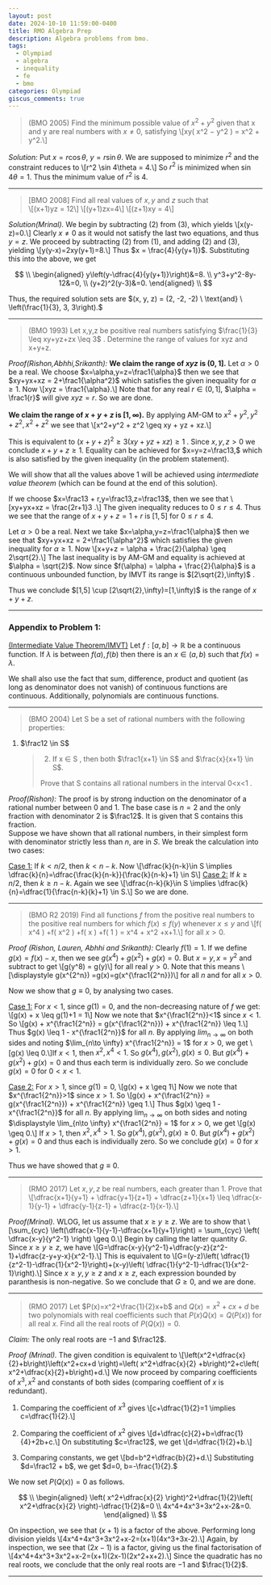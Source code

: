 ```yaml
---
layout: post
date: 2024-10-10 11:59:00-0400
title: RMO Algebra Prep
description: Algebra problems from bmo.
tags:
  - Olympiad
  - algebra
  - inequality
  - fe
  - bmo
categories: Olympiad
giscus_comments: true
---
```


> (BMO 2005) Find the minimum possible value of $x^2 + y^2$ given that x and y are real numbers with $x \neq 0$, satisfying \\[xy( x^2 − y^2 ) = x^2 + y^2.\\]

_Solution:_ Put $x=r\cos\theta$, $y=r\sin\theta$. We are supposed to minimize $r^2$ and the constraint reduces to \\[r^2 \sin 4\theta = 4.\\] So $r^2$ is minimized when $\sin 4\theta = 1.$ Thus the minimum value of $r^2$ is $4$.

---

> \[BMO 2008\] Find all real values of $x, y$ and $z$ such that  
> \\[(x+1)yz = 12\\] \\[(y+1)zx=4\\] \\[(z+1)xy = 4\\]

_Solution(Mrinal)._ We begin by subtracting (2) from (3), which
yields \\[x(y-z)=0.\\]
Clearly $x \neq 0$ as it would not satisfy the last two equations, and thus $y=z$. We proceed by subtracting (2) from (1), and adding (2) and (3), yielding \\[y(y-x)=2xy(y+1)=8.\\] Thus
$x = \frac{4}{y(y+1)}$. Substituting this into the above, we get

$$
\\
\begin{aligned}
    y\left(y-\dfrac{4}{y(y+1)}\right)&=8. \\
    y^3+y^2-8y-12&=0, \\
    (y+2)^2(y-3)&=0.
\end{aligned}
\\
$$

Thus, the required solution sets are $(x, y, z) = (2, -2, -2) \ \text{and} \ \left(\frac{1}{3}, 3, 3\right).$

---

> (BMO 1993) Let x,y,z be positive real numbers satisfying $\frac{1}{3} \leq xy+yz+zx \leq 3$ . Determine the range of values for xyz and x+y+z.

_Proof(Rishon,Abhhi,Srikanth):_
**We claim the range of $xyz$ is $(0,1]$.**
Let $\alpha > 0$ be a real. We choose $x=\alpha,y=z=\frac1{\alpha}$ then we see that $xy+yx+xz = 2+\frac1{\alpha^2}$ which satisfies the given inequality for $\alpha \geq 1$. Now \\[xyz = \frac1{\alpha}.\\] Note that for any real $r \in (0,1]$, $\alpha = \frac1{r}$ will give $xyz=r$. So we are done.

**We claim the range of $x+y+z$ is $[1,\infty)$.** By applying AM-GM to $x^2+y^2,y^2+z^2,x^2+z^2$ we see that \\[x^2+y^2 + z^2 \geq xy + yz + xz.\\]

This is equivalent to $(x+y+z)^2 \geq 3(xy+yz+xz) \geq 1$ . Since $x,y,z > 0$ we conclude $x+y+z \geq 1.$ Equality can be achieved for $x=y=z=\frac13,$ which is also satisfied by the given inequality (in the problem statement).

We will show that all the values above 1 will be achieved using _intermediate value theorem_ (which can be found at the end of this solution).

If we choose $x=\frac13 + r,y=\frac13,z=\frac13$, then we see that \\[xy+yx+xz = \frac{2r+1}3 .\\] The given inequality reduces to $0\leq r \leq 4.$ Thus we see that the range of $x+y+z = 1+r$ is $[1,5]$ for $0\leq r \leq 4.$

Let $\alpha > 0$ be a real. Next we take $x=\alpha,y=z=\frac1{\alpha}$ then we see that $xy+yx+xz = 2+\frac1{\alpha^2}$ which satisfies the given inequality for $\alpha \geq 1$. Now \\[x+y+z = \alpha + \frac{2}{\alpha} \geq 2\sqrt{2}.\\]
The last inequality is by AM-GM and equality is achieved at $\alpha = \sqrt{2}$. Now since $f(\alpha) = \alpha + \frac{2}{\alpha}$ is a continuous unbounded function, by IMVT its range is $[2\sqrt{2},\infty)$ .

Thus we conclude $[1,5] \cup [2\sqrt{2},\infty)=[1,\infty)$ is the range of $x+y+z$.

---

### Appendix to Problem 1:

<u>(Intermediate Value Theorem/IMVT)</u> Let $f:[a,b] \to \mathbb{R}$ be a continuous function. If $\lambda$ is between $f(a), f(b)$ then there is an $x \in (a,b)$ such that $f(x) = \lambda$.

We shall also use the fact that sum, difference, product and quotient (as long as denominator does not vanish) of continuous functions are continuous. Additionally, polynomials are continuous functions.

---

> (BMO 2004) Let S be a set of rational numbers with the following properties:

1.  $\frac12 \in S$
    > 2.  If x ∈ S , then both $\frac1{x+1} \in S$ and $\frac{x}{x+1} \in S$.
    >
    > Prove that S contains all rational numbers in the interval 0<x<1 .

_Proof(Rishon):_ The proof is by strong induction on the denominator of a rational number between 0 and 1. The base case is $n=2$ and the only fraction with denominator 2 is $\frac12$. It is given that S contains this fraction.  
Suppose we have shown that all rational numbers, in their simplest form with denominator strictly less than $n$, are in $S$. We break the calculation into two cases:

<u>Case 1:</u> If $k < n/2$, then $k < n-k$. Now \\[\dfrac{k}{n-k}\in S \implies \dfrac{k}{n}=\dfrac{\frac{k}{n-k}}{\frac{k}{n-k}+1} \in S\\]
<u>Case 2:</u> If $k \ge n/2$, then $k \ge n-k$. Again we see \\[\dfrac{n-k}{k}\in S \implies \dfrac{k}{n}=\dfrac{1}{\frac{n-k}{k}+1} \in S.\\] So we are done.

---

> (BMO R2 2019) Find all functions $f$ from the positive real numbers to the positive real numbers for which $f( x ) \leq f( y )$ whenever $x \leq y$ and \\[f( x^4 ) +f( x^2 ) +f( x ) +f( 1 ) = x^4 + x^2 +x+1.\\] for all $x>0$.

_Proof (Rishon, Lauren, Abhhi and Srikanth):_ Clearly $f(1)=1.$ If we define $g(x) = f(x) - x$, then we see $g(x^4)+g(x^2)+g(x)=0.$ But $x=y,x=y^2$ and subtract to get \\[g(y^8) = g(y)\\] for all real $y > 0$. Note that this means \\[\displaystyle g(x^{2^n}) =g(x)=g(x^{\frac1{2^n}})\\] for all $n$ and for all $x>0$.

Now we show that $g\equiv0$, by analysing two cases.

<u>Case 1:</u> For $x < 1$, since $g(1)=0$, and the non-decreasing nature of $f$ we get: \\[g(x) + x \leq g(1)+1 = 1\\] Now we note that $x^{\frac1{2^n}}<1$ since $x<1$. So \\[g(x) + x^{\frac1{2^n}} = g(x^{\frac1{2^n}}) + x^{\frac1{2^n}} \leq 1.\\]
Thus $g(x) \leq 1 - x^{\frac1{2^n}}$ for all $n$. By applying $lim_{n \to \infty}$ on both sides and noting $\lim_{n\to \infty} x^{\frac1{2^n}} = 1$ for $x>0$, we get \\[g(x) \leq 0.\\]If $x<1$, then $x^2,x^4 < 1$. So $g(x^4),g(x^2),g(x)\leq 0$. But $g(x^4)+g(x^2)+g(x)=0$ and thus each term is individually zero. So we conclude $g(x) = 0$ for $0 < x < 1$.

<u>Case 2:</u> For $x > 1$, since $g(1)=0$, \\[g(x) + x \geq 1\\] Now we note that $x^{\frac1{2^n}}>1$ since $x>1$. So \\[g(x) + x^{\frac1{2^n}} = g(x^{\frac1{2^n}}) + x^{\frac1{2^n}} \geq 1.\\] Thus $g(x) \geq 1 - x^{\frac1{2^n}}$ for all $n$. By applying $\displaystyle \lim_{n \to \infty}$ on both sides and noting $\displaystyle \lim_{n\to \infty} x^{\frac1{2^n}} = 1$ for $x>0$, we get \\[g(x) \geq 0.\\] If $x>1$, then $x^2,x^4 > 1$. So $g(x^4),g(x^2),g(x)\geq 0$. But $g(x^4)+g(x^2)+g(x)=0$ and thus each is individually zero. So we conclude $g(x)  = 0$ for $x >1$.

Thus we have showed that $g\equiv0$.

---

> (RMO 2017) Let $x, y, z$ be real numbers, each greater
> than 1. Prove that
> \\[\dfrac{x+1}{y+1} + \dfrac{y+1}{z+1} + \dfrac{z+1}{x+1} \leq \dfrac{x-1}{y-1} + \dfrac{y-1}{z-1} + \dfrac{z-1}{x-1}.\\]

_Proof(Mrinal)._ WLOG, let us assume that $x \geq y \geq z$. We are to show that
\\[\sum_{cyc} \left(\dfrac{x-1}{y-1}-\dfrac{x+1}{y+1}\right) = \sum_{cyc} \left( \dfrac{x-y}{y^2-1} \right) \geq 0.\\]
Begin by calling the latter quantity $G$. Since $x \geq y \geq z$, we
have \\[G=\dfrac{x-y}{y^2-1}+\dfrac{y-z}{z^2-1}+\dfrac{z-y+y-x}{x^2-1}.\\]
This is equivalent to
\\[G=(y-z)\left( \dfrac{1}{z^2-1}-\dfrac{1}{x^2-1}\right)+(x-y)\left( \dfrac{1}{y^2-1}-\dfrac{1}{x^2-1}\right).\\]
Since $x \geq y, y \geq z$ and $x \geq z$, each expression bounded by paranthesis is non-negative. So we conclude that $G \geq 0$, and we are done.

---

> (RMO 2017) Let $P(x)=x^2+\frac{1}{2}x+b$ and $Q(x)=x^2+cx+d$ be two polynomials with real coefficients such that $P(x)Q(x)=Q(P(x))$ for all real $x$. Find all the real roots of
> $P(Q(x))=0.$

_Claim:_ The only real roots are $-1$ and $\frac12$.

_Proof (Mrinal)._ The given condition is equivalent to
\\[\left(x^2+\dfrac{x}{2}+b\right)\left(x^2+cx+d \right)=\left( x^2+\dfrac{x}{2} +b\right)^2+c\left( x^2+\dfrac{x}{2}+b\right)+d.\\]
We now proceed by comparing coefficients of $x^3, x^2$ and constants of
both sides (comparing coeffient of $x$ is redundant).

1.  Comparing the coefficient of $x^3$ gives
    \\[c+\dfrac{1}{2}=1 \implies c=\dfrac{1}{2}.\\]

2.  Comparing the coefficient of $x^2$ gives
    \\[d+\dfrac{c}{2}+b=\dfrac{1}{4}+2b+c.\\]
    On substituting $c=\frac12$,
    we get \\[d=\dfrac{1}{2}+b.\\]

3.  Comparing constants, we get \\[bd=b^2+\dfrac{b}{2}+d.\\] Substituting
    $d=\frac12 + b$, we get $d=0, b=-\frac{1}{2}.$

We now set $P(Q(x))=0$ as follows.

$$
\\
\begin{aligned}
    \left( x^2+\dfrac{x}{2} \right)^2+\dfrac{1}{2}\left( x^2+\dfrac{x}{2} \right)-\dfrac{1}{2}&=0 \\
    4x^4+4x^3+3x^2+x-2&=0.
\end{aligned}
\\
$$

On inspection, we see that $(x+1)$ is a factor of the above. Performing long division yields
\\[4x^4+4x^3+3x^2+x-2=(x+1)(4x^3+3x-2).\\] Again, by inspection, we see
that $(2x-1)$ is a factor, giving us the final factorisation of
\\[4x^4+4x^3+3x^2+x-2=(x+1)(2x-1)(2x^2+x+2).\\]
Since the quadratic has no real roots, we conclude that the only real roots are $-1$ and
$\frac{1}{2}$.

---

